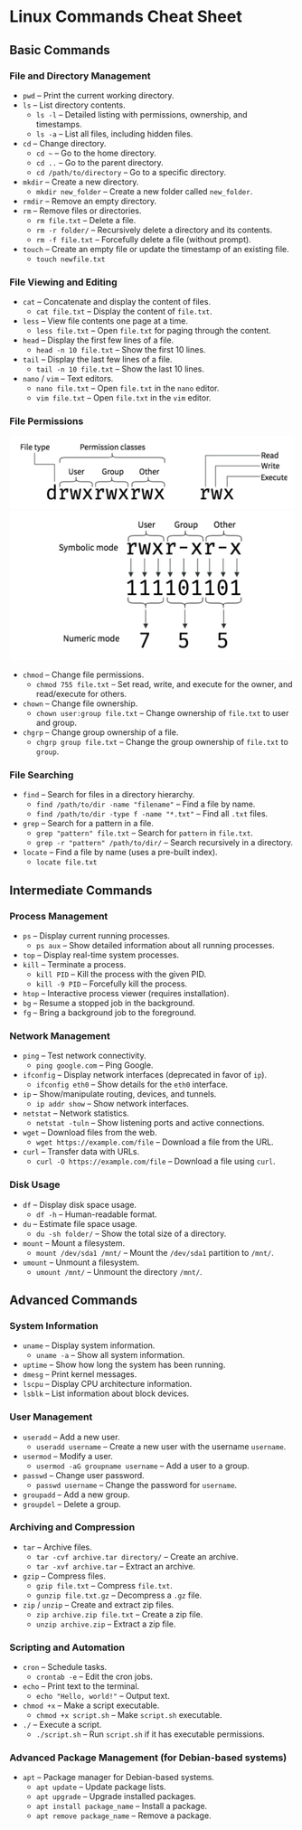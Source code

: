 # Linux Commands Cheat Sheet

## Basic Commands

### File and Directory Management

-   `pwd` – Print the current working directory.
-   `ls` – List directory contents.
    -   `ls -l` – Detailed listing with permissions, ownership, and timestamps.
    -   `ls -a` – List all files, including hidden files.
-   `cd` – Change directory.
    -   `cd ~` – Go to the home directory.
    -   `cd ..` – Go to the parent directory.
    -   `cd /path/to/directory` – Go to a specific directory.
-   `mkdir` – Create a new directory.
    -   `mkdir new_folder` – Create a new folder called `new_folder`.
-   `rmdir` – Remove an empty directory.
-   `rm` – Remove files or directories.
    -   `rm file.txt` – Delete a file.
    -   `rm -r folder/` – Recursively delete a directory and its contents.
    -   `rm -f file.txt` – Forcefully delete a file (without prompt).
-   `touch` – Create an empty file or update the timestamp of an existing file.
    -   `touch newfile.txt`

### File Viewing and Editing

-   `cat` – Concatenate and display the content of files.
    -   `cat file.txt` – Display the content of `file.txt`.
-   `less` – View file contents one page at a time.
    -   `less file.txt` – Open `file.txt` for paging through the content.
-   `head` – Display the first few lines of a file.
    -   `head -n 10 file.txt` – Show the first 10 lines.
-   `tail` – Display the last few lines of a file.
    -   `tail -n 10 file.txt` – Show the last 10 lines.
-   `nano` / `vim` – Text editors.
    -   `nano file.txt` – Open `file.txt` in the `nano` editor.
    -   `vim file.txt` – Open `file.txt` in the `vim` editor.

### File Permissions

![](./imgs/permissions.jpg)
![](./imgs/permissions-numeric.png)

-   `chmod` – Change file permissions.
    -   `chmod 755 file.txt` – Set read, write, and execute for the owner, and read/execute for others.
-   `chown` – Change file ownership.
    -   `chown user:group file.txt` – Change ownership of `file.txt` to user and group.
-   `chgrp` – Change group ownership of a file.
    -   `chgrp group file.txt` – Change the group ownership of `file.txt` to `group`.

### File Searching

-   `find` – Search for files in a directory hierarchy.
    -   `find /path/to/dir -name "filename"` – Find a file by name.
    -   `find /path/to/dir -type f -name "*.txt"` – Find all `.txt` files.
-   `grep` – Search for a pattern in a file.
    -   `grep "pattern" file.txt` – Search for `pattern` in `file.txt`.
    -   `grep -r "pattern" /path/to/dir/` – Search recursively in a directory.
-   `locate` – Find a file by name (uses a pre-built index).
    -   `locate file.txt`

## Intermediate Commands

### Process Management

-   `ps` – Display current running processes.
    -   `ps aux` – Show detailed information about all running processes.
-   `top` – Display real-time system processes.
-   `kill` – Terminate a process.
    -   `kill PID` – Kill the process with the given PID.
    -   `kill -9 PID` – Forcefully kill the process.
-   `htop` – Interactive process viewer (requires installation).
-   `bg` – Resume a stopped job in the background.
-   `fg` – Bring a background job to the foreground.

### Network Management

-   `ping` – Test network connectivity.
    -   `ping google.com` – Ping Google.
-   `ifconfig` – Display network interfaces (deprecated in favor of `ip`).
    -   `ifconfig eth0` – Show details for the `eth0` interface.
-   `ip` – Show/manipulate routing, devices, and tunnels.
    -   `ip addr show` – Show network interfaces.
-   `netstat` – Network statistics.
    -   `netstat -tuln` – Show listening ports and active connections.
-   `wget` – Download files from the web.
    -   `wget https://example.com/file` – Download a file from the URL.
-   `curl` – Transfer data with URLs.
    -   `curl -O https://example.com/file` – Download a file using `curl`.

### Disk Usage

-   `df` – Display disk space usage.
    -   `df -h` – Human-readable format.
-   `du` – Estimate file space usage.
    -   `du -sh folder/` – Show the total size of a directory.
-   `mount` – Mount a filesystem.
    -   `mount /dev/sda1 /mnt/` – Mount the `/dev/sda1` partition to `/mnt/`.
-   `umount` – Unmount a filesystem.
    -   `umount /mnt/` – Unmount the directory `/mnt/`.

## Advanced Commands

### System Information

-   `uname` – Display system information.
    -   `uname -a` – Show all system information.
-   `uptime` – Show how long the system has been running.
-   `dmesg` – Print kernel messages.
-   `lscpu` – Display CPU architecture information.
-   `lsblk` – List information about block devices.

### User Management

-   `useradd` – Add a new user.
    -   `useradd username` – Create a new user with the username `username`.
-   `usermod` – Modify a user.
    -   `usermod -aG groupname username` – Add a user to a group.
-   `passwd` – Change user password.
    -   `passwd username` – Change the password for `username`.
-   `groupadd` – Add a new group.
-   `groupdel` – Delete a group.

### Archiving and Compression

-   `tar` – Archive files.
    -   `tar -cvf archive.tar directory/` – Create an archive.
    -   `tar -xvf archive.tar` – Extract an archive.
-   `gzip` – Compress files.
    -   `gzip file.txt` – Compress `file.txt`.
    -   `gunzip file.txt.gz` – Decompress a `.gz` file.
-   `zip` / `unzip` – Create and extract zip files.
    -   `zip archive.zip file.txt` – Create a zip file.
    -   `unzip archive.zip` – Extract a zip file.

### Scripting and Automation

-   `cron` – Schedule tasks.
    -   `crontab -e` – Edit the cron jobs.
-   `echo` – Print text to the terminal.
    -   `echo "Hello, world!"` – Output text.
-   `chmod +x` – Make a script executable.
    -   `chmod +x script.sh` – Make `script.sh` executable.
-   `./` – Execute a script.
    -   `./script.sh` – Run `script.sh` if it has executable permissions.

### Advanced Package Management (for Debian-based systems)

-   `apt` – Package manager for Debian-based systems.
    -   `apt update` – Update package lists.
    -   `apt upgrade` – Upgrade installed packages.
    -   `apt install package_name` – Install a package.
    -   `apt remove package_name` – Remove a package.

